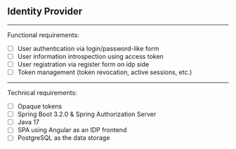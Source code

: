 ## Identity Provider

---------------------------------
Functional requirements:
- [ ] User authentication via login/password-like form
- [ ] User information introspection using access token
- [ ] User registration via register form on idp side
- [ ] Token management (token revocation, active sessions, etc.)

---------------------------------
Technical requirements:
- [ ] Opaque tokens
- [ ] Spring Boot 3.2.0 & Spring Authorization Server
- [ ] Java 17
- [ ] SPA using Angular as an IDP frontend
- [ ] PostgreSQL as the data storage
